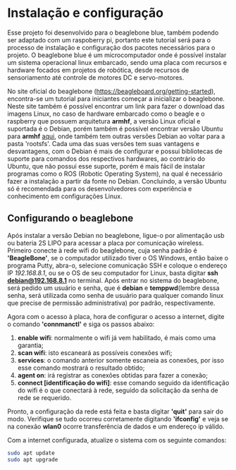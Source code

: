 # Instalação e configuração 

Esse projeto foi desenvolvido para o beaglebone blue, também podendo ser adaptado com um raspoberry pi, portanto este tutorial será para o processo de instalação e
configuração dos pacotes necessários para o projeto.
O beaglebone blue é um microcomputador onde é possível instalar um sistema operacional linux embarcado, sendo uma placa com recursos e hardware focados em projetos de
robótica, desde recursos de sensoriamento até controle de motores DC e servo-motores.

No site oficial do beaglebone (https://beagleboard.org/getting-started), encontra-se um tutorial para iniciantes começar a inicializar o beaglebone. Neste site também
é possível encontrar um link para fazer o download das imagens Linux, no caso de hardware embarcado como o beagle e o raspberry que possuem arquitetura **armhf**, a versão
Linux oficial e suportada é o Debian, porém também é possível encontrar versão Ubuntu para **armhf** [aqui](https://rcn-ee.com/rootfs/ubuntu-armhf/), onde também tem outras
versões Debian ao voltar para a pasta 'rootsfs'. Cada uma das suas versões tem suas vantagens e desvantagens, com o Debian é mais de configurar e possui bibliotecas de suporte
para comandos dos respectivos hardwares, ao contrário do Ubuntu, que não possui esse suporte, porém é mais fácil de instalar programas como o ROS (Robotic Operating System), 
na qual é necessário fazer a instalação a partir da fonte no Debian. Concluindo, a versão Ubuntu só é recomendada para os desenvolvedores com experiência e conhecimento em
configurações Linux.

## Configurando o beaglebone
Após instalar a versão Debian no beaglebone, ligue-o por alimentação usb ou bateria 2S LIPO para acessar a placa por comunicação wireless. Primeiro conecte à rede wifi do
beaglebone, cuja senha padrão é **'BeagleBone'**, se o computador utilizado tiver o OS Windows, então baixe o programa Putty, abra-o, selecione comunicação SSH e coloque o
endereço IP *192.168.8.1*, ou se o OS de seu computador for Linux, basta digitar **ssh debian@192.168.8.1** no terminal. Após entrar no sistema do beaglebone, será pedido um usuário
e senha, que é **debian** e **temppwd**(lembre dessa senha, será utilizada como senha de usuário para qualquer comando linux que precise de permissão administrativa) por 
padrão, respectivamente.

Agora com o acesso à placa, hora de configurar o acesso a internet, digite o comando **'connmanctl'** e siga os passos abaixo:
  1) **enable wifi**: normalmente o wifi já vem habilitado, é mais como uma garantia;
  2) **scan wifi**: isto escaneará as possíveis conexões wifi;
  3) **services**: o comando anterior somente escaneia as conexões, por isso esse comando mostrará o resultado obtido;
  4) **agent on**: irá registrar as conexões obtidas para fazer a conexão;
  5) **connect [identificação do wifi]**: esse comando seguido da identificação do wifi é o que conectará à rede, seguido da solicitação da senha de rede se requerido.

Pronto, a configuração da rede está feita e basta digitar **'quit'** para sair do modo. Verifique se tudo ocorreu corretamente digitando **'ifconfig'** e veja se na conexão **wlan0** ocorre transferência de dados e um endereço ip válido.

Com a internet configurada, atualize o sistema com os seguinte comandos:
```bash
sudo apt update
sudo apt upgrade
```
## 
